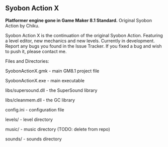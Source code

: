## Syobon Action X
**Platformer engine gone in Game Maker 8.1 Standard.**
Original Syobon Action by Chiku.

Syobon Action X is the continuation of the original Syobon Action. Featuring a level editor, new mechanics and new levels.
Currently in development. Report any bugs you found in the Issue Tracker. If you fixed a bug and wish to push it, please contact me.

Files and Directories:

SyobonActionX.gmk - main GM8.1 project file

SyobonActionX.exe - main executable

libs/supersound.dll - the SuperSound library

libs/cleanmem.dll - the GC library

config.ini - configuration file

levels/ - level directory

music/ - music directory (TODO: delete from repo)

sounds/ - sounds directory


